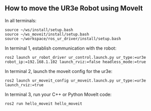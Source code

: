 ## How to move the UR3e Robot using MoveIt

In all terminals:
```
source ~/ws/install/setup.bash
source ~/ws_moveit/install/setup.bash
source ~/workspace/ros_ur_driver/install/setup.bash
```

In terminal 1, establish communication with the robot:
```
ros2 launch ur_robot_driver ur_control.launch.py ur_type:=ur3e robot_ip:=192.168.1.102 launch_rviz:=false headless_mode:=true
```

In terminal 2, launch the moveit config for the ur3e:
```
ros2 launch ur_moveit_config ur_moveit.launch.py ur_type:=ur3e launch_rviz:=true
```

In terminal 3, run your C++ or Python MoveIt code:
```
ros2 run hello_moveit hello_moveit
```